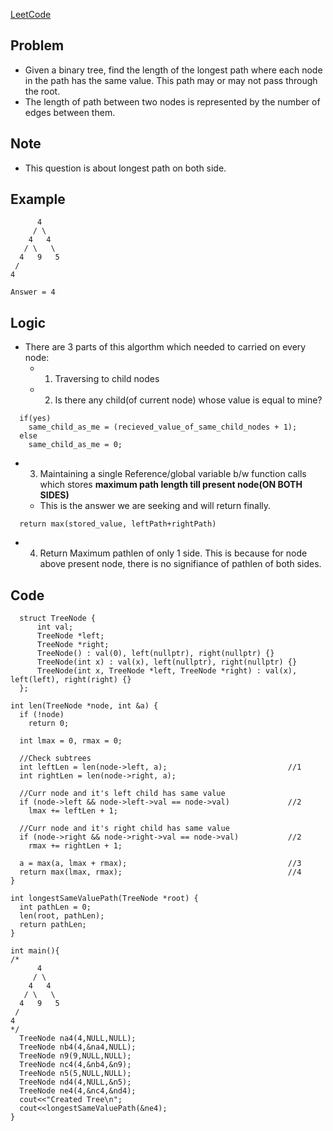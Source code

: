 [LeetCode](https://leetcode.com/problems/longest-univalue-path/)

## Problem
- Given a binary tree, find the length of the longest path where each node in the path has the same value. This path may or may not pass through the root.
- The length of path between two nodes is represented by the number of edges between them.

## Note
- This question is about longest path on both side.

## Example
```
      4
     / \
    4   4
   / \   \
  4   9   5
 /
4

Answer = 4
```

## Logic
- There are 3 parts of this algorthm which needed to carried on every node:
  - 1. Traversing to child nodes
  - 2. Is there any child(of current node) whose value is equal to mine?
```
  if(yes)
    same_child_as_me = (recieved_value_of_same_child_nodes + 1);
  else
    same_child_as_me = 0;
```
  - 3. Maintaining a single Reference/global variable b/w function calls which stores **maximum path length till present node(ON BOTH SIDES)**
    - This is the answer we are seeking and will return finally.
```
  return max(stored_value, leftPath+rightPath)
```
  - 4. Return Maximum pathlen of only 1 side. This is because for node above present node, there is no signifiance of pathlen of both sides.
  
  
## Code
```
  struct TreeNode {
      int val;
      TreeNode *left;
      TreeNode *right;
      TreeNode() : val(0), left(nullptr), right(nullptr) {}
      TreeNode(int x) : val(x), left(nullptr), right(nullptr) {}
      TreeNode(int x, TreeNode *left, TreeNode *right) : val(x), left(left), right(right) {}
  };

int len(TreeNode *node, int &a) {
  if (!node)
    return 0;

  int lmax = 0, rmax = 0;

  //Check subtrees
  int leftLen = len(node->left, a);                           //1
  int rightLen = len(node->right, a);

  //Curr node and it's left child has same value
  if (node->left && node->left->val == node->val)             //2
    lmax += leftLen + 1;

  //Curr node and it's right child has same value
  if (node->right && node->right->val == node->val)           //2
    rmax += rightLen + 1;

  a = max(a, lmax + rmax);                                    //3
  return max(lmax, rmax);                                     //4
}

int longestSameValuePath(TreeNode *root) {
  int pathLen = 0;
  len(root, pathLen);
  return pathLen;
}

int main(){
/*
      4
     / \
    4   4
   / \   \
  4   9   5
 /
4
*/
  TreeNode na4(4,NULL,NULL);
  TreeNode nb4(4,&na4,NULL);
  TreeNode n9(9,NULL,NULL);
  TreeNode nc4(4,&nb4,&n9);
  TreeNode n5(5,NULL,NULL);
  TreeNode nd4(4,NULL,&n5);
  TreeNode ne4(4,&nc4,&nd4);
  cout<<"Created Tree\n";
  cout<<longestSameValuePath(&ne4);
}
```

